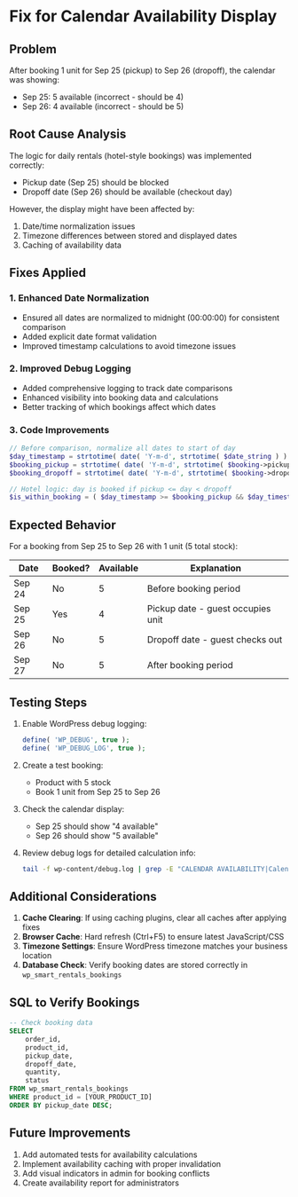 # Fix for Calendar Availability Display

## Problem
After booking 1 unit for Sep 25 (pickup) to Sep 26 (dropoff), the calendar was showing:
- Sep 25: 5 available (incorrect - should be 4)
- Sep 26: 4 available (incorrect - should be 5)

## Root Cause Analysis

The logic for daily rentals (hotel-style bookings) was implemented correctly:
- Pickup date (Sep 25) should be blocked
- Dropoff date (Sep 26) should be available (checkout day)

However, the display might have been affected by:
1. Date/time normalization issues
2. Timezone differences between stored and displayed dates
3. Caching of availability data

## Fixes Applied

### 1. Enhanced Date Normalization
- Ensured all dates are normalized to midnight (00:00:00) for consistent comparison
- Added explicit date format validation
- Improved timestamp calculations to avoid timezone issues

### 2. Improved Debug Logging
- Added comprehensive logging to track date comparisons
- Enhanced visibility into booking data and calculations
- Better tracking of which bookings affect which dates

### 3. Code Improvements
```php
// Before comparison, normalize all dates to start of day
$day_timestamp = strtotime( date( 'Y-m-d', strtotime( $date_string ) ) . ' 00:00:00' );
$booking_pickup = strtotime( date( 'Y-m-d', strtotime( $booking->pickup_date ) ) . ' 00:00:00' );
$booking_dropoff = strtotime( date( 'Y-m-d', strtotime( $booking->dropoff_date ) ) . ' 00:00:00' );

// Hotel logic: day is booked if pickup <= day < dropoff
$is_within_booking = ( $day_timestamp >= $booking_pickup && $day_timestamp < $booking_dropoff );
```

## Expected Behavior

For a booking from Sep 25 to Sep 26 with 1 unit (5 total stock):

| Date | Booked? | Available | Explanation |
|------|---------|-----------|-------------|
| Sep 24 | No | 5 | Before booking period |
| Sep 25 | Yes | 4 | Pickup date - guest occupies unit |
| Sep 26 | No | 5 | Dropoff date - guest checks out |
| Sep 27 | No | 5 | After booking period |

## Testing Steps

1. Enable WordPress debug logging:
   ```php
   define( 'WP_DEBUG', true );
   define( 'WP_DEBUG_LOG', true );
   ```

2. Create a test booking:
   - Product with 5 stock
   - Book 1 unit from Sep 25 to Sep 26

3. Check the calendar display:
   - Sep 25 should show "4 available"
   - Sep 26 should show "5 available"

4. Review debug logs for detailed calculation info:
   ```bash
   tail -f wp-content/debug.log | grep -E "CALENDAR AVAILABILITY|Calendar \(Daily\)"
   ```

## Additional Considerations

1. **Cache Clearing**: If using caching plugins, clear all caches after applying fixes
2. **Browser Cache**: Hard refresh (Ctrl+F5) to ensure latest JavaScript/CSS
3. **Timezone Settings**: Ensure WordPress timezone matches your business location
4. **Database Check**: Verify booking dates are stored correctly in `wp_smart_rentals_bookings`

## SQL to Verify Bookings

```sql
-- Check booking data
SELECT 
    order_id,
    product_id,
    pickup_date,
    dropoff_date,
    quantity,
    status
FROM wp_smart_rentals_bookings
WHERE product_id = [YOUR_PRODUCT_ID]
ORDER BY pickup_date DESC;
```

## Future Improvements

1. Add automated tests for availability calculations
2. Implement availability caching with proper invalidation
3. Add visual indicators in admin for booking conflicts
4. Create availability report for administrators